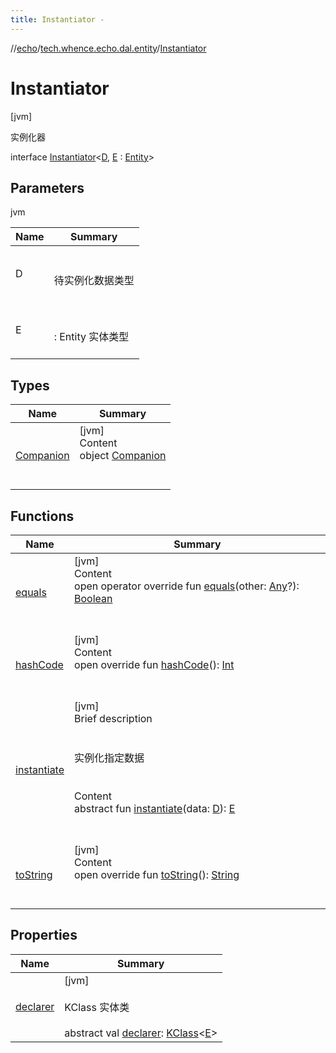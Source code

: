 ```yaml
---
title: Instantiator -
---
```

//[echo](../../index.md)/[tech.whence.echo.dal.entity](../index.md)/[Instantiator](index.md)



# Instantiator  
 [jvm] 

实例化器

interface [Instantiator](index.md)<[D](index.md), [E](index.md) : [Entity](../-entity/index.md)>   


## Parameters  
  
jvm  
  
|  Name|  Summary| 
|---|---|
| D| <br><br>待实例化数据类型<br><br>
| E| <br><br>: Entity  实体类型<br><br>
  


## Types  
  
|  Name|  Summary| 
|---|---|
| [Companion](-companion/index.md)| [jvm]  <br>Content  <br>object [Companion](-companion/index.md)  <br><br><br>


## Functions  
  
|  Name|  Summary| 
|---|---|
| [equals](../../tech.whence.echo.webclient.response.exception/-response-unrecognized-exception/index.md#kotlin/Any/equals/#kotlin.Any?/PointingToDeclaration/)| [jvm]  <br>Content  <br>open operator override fun [equals](../../tech.whence.echo.webclient.response.exception/-response-unrecognized-exception/index.md#kotlin/Any/equals/#kotlin.Any?/PointingToDeclaration/)(other: [Any](https://kotlinlang.org/api/latest/jvm/stdlib/kotlin/-any/index.html)?): [Boolean](https://kotlinlang.org/api/latest/jvm/stdlib/kotlin/-boolean/index.html)  <br><br><br>
| [hashCode](../../tech.whence.echo.webclient.response.exception/-response-unrecognized-exception/index.md#kotlin/Any/hashCode/#/PointingToDeclaration/)| [jvm]  <br>Content  <br>open override fun [hashCode](../../tech.whence.echo.webclient.response.exception/-response-unrecognized-exception/index.md#kotlin/Any/hashCode/#/PointingToDeclaration/)(): [Int](https://kotlinlang.org/api/latest/jvm/stdlib/kotlin/-int/index.html)  <br><br><br>
| [instantiate](instantiate.md)| [jvm]  <br>Brief description  <br><br><br>实例化指定数据<br><br>  <br>Content  <br>abstract fun [instantiate](instantiate.md)(data: [D](index.md)): [E](index.md)  <br><br><br>
| [toString](../../tech.whence.echo.webclient.response.exception/-response-unrecognized-exception/index.md#kotlin/Any/toString/#/PointingToDeclaration/)| [jvm]  <br>Content  <br>open override fun [toString](../../tech.whence.echo.webclient.response.exception/-response-unrecognized-exception/index.md#kotlin/Any/toString/#/PointingToDeclaration/)(): [String](https://kotlinlang.org/api/latest/jvm/stdlib/kotlin/-string/index.html)  <br><br><br>


## Properties  
  
|  Name|  Summary| 
|---|---|
| [declarer](index.md#tech.whence.echo.dal.entity/Instantiator/declarer/#/PointingToDeclaration/)|  [jvm] <br><br>KClass<out E> 实体类<br><br>abstract val [declarer](index.md#tech.whence.echo.dal.entity/Instantiator/declarer/#/PointingToDeclaration/): [KClass](https://kotlinlang.org/api/latest/jvm/stdlib/kotlin.reflect/-k-class/index.html)<[E](index.md)>   <br>

